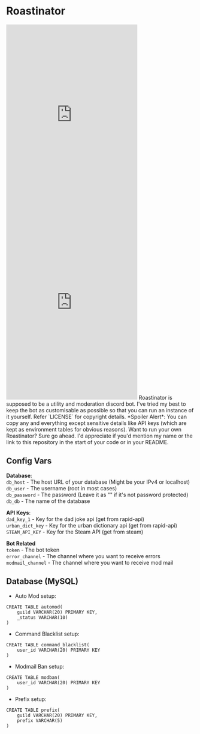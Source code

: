 # Roastinator
<iframe src="https://discord.com/widget?id=822816016614293595&theme=dark&style=shield" width="350" height="500" allowtransparency="true" frameborder="0" sandbox="allow-popups allow-popups-to-escape-sandbox allow-same-origin allow-scripts"></iframe><iframe src="https://discord.com/widget?id=822816016614293595&theme=dark" width="350" height="500" allowtransparency="true" frameborder="0" sandbox="allow-popups allow-popups-to-escape-sandbox allow-same-origin allow-scripts"></iframe>
Roastinator is supposed to be a utility and moderation discord bot. I've tried my best to keep the bot as customisable as possible so that you can run an instance of it yourself. Refer `LICENSE` for copyright details. *Spoiler Alert*: You can copy any and everything except sensitive details like API keys (which are kept as environment tables for obvious reasons). Want to run your own Roastinator? Sure go ahead. I'd appreciate if you'd mention my name or the link to this repository in the start of your code or in your README.

## Config Vars

**Database**:<br>
`db_host`     - The host URL of your database (Might be your IPv4 or localhost)<br>
`db_user`    - The username (root in most cases)<br>
`db_password` - The password (Leave it as "" if it's not password protected)<br>
`db_db`       - The name of the database

**API Keys**:<br>
`dad_key_1`      - Key for the dad joke api (get from rapid-api)<br>
`urban_dict_key` - Key for the urban dictionary api (get from rapid-api)<br>
`STEAM_API_KEY`  - Key for the Steam API (get from steam)

**Bot Related**<br>
`token`           - The bot token<br>
`error_channel`   - The channel where you want to receive errors<br>
`modmail_channel` - The channel where you want to receive mod mail<br>


## Database (MySQL)
- Auto Mod setup:<br>
```
CREATE TABLE automod(
    guild VARCHAR(20) PRIMARY KEY,
    _status VARCHAR(10)
)
```

- Command Blacklist setup:<br>
```
CREATE TABLE command_blacklist(
    user_id VARCHAR(20) PRIMARY KEY
)
```

- Modmail Ban setup:<br>
```
CREATE TABLE modban(
    user_id VARCHAR(20) PRIMARY KEY
)
```

- Prefix setup:<br>
```
CREATE TABLE prefix(
    guild VARCHAR(20) PRIMARY KEY,
    prefix VARCHAR(5)
)
```
